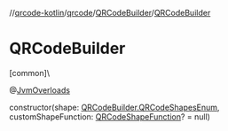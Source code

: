 //[qrcode-kotlin](../../../index.md)/[qrcode](../index.md)/[QRCodeBuilder](index.md)/[QRCodeBuilder](-q-r-code-builder.md)

# QRCodeBuilder

[common]\

@[JvmOverloads](https://kotlinlang.org/api/latest/jvm/stdlib/kotlin-stdlib/kotlin.jvm/-jvm-overloads/index.html)

constructor(shape: [QRCodeBuilder.QRCodeShapesEnum](-q-r-code-shapes-enum/index.md), customShapeFunction: [QRCodeShapeFunction](../../qrcode.shape/-q-r-code-shape-function/index.md)? = null)
